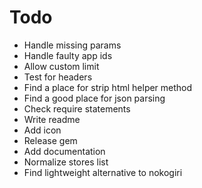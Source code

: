 # Todo

* Handle missing params
* Handle faulty app ids
* Allow custom limit
* Test for headers
* Find a place for strip html helper method
* Find a good place for json parsing
* Check require statements
* Write readme
* Add icon
* Release gem
* Add documentation
* Normalize stores list
* Find lightweight alternative to nokogiri
